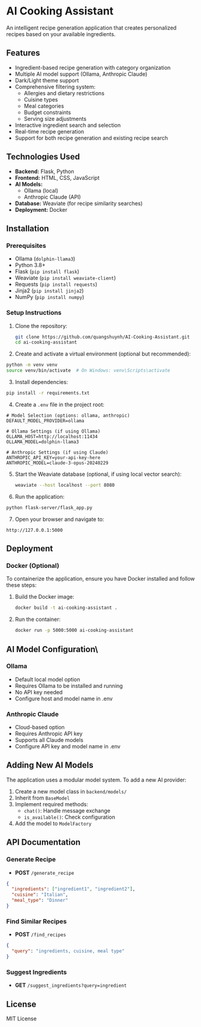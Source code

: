 # AI Cooking Assistant

An intelligent recipe generation application that creates personalized recipes based on your available ingredients.

## Features
- Ingredient-based recipe generation with category organization
- Multiple AI model support (Ollama, Anthropic Claude)
- Dark/Light theme support
- Comprehensive filtering system:
  - Allergies and dietary restrictions
  - Cuisine types
  - Meal categories
  - Budget constraints
  - Serving size adjustments
- Interactive ingredient search and selection
- Real-time recipe generation
- Support for both recipe generation and existing recipe search

## Technologies Used
- **Backend:** Flask, Python
- **Frontend:** HTML, CSS, JavaScript
- **AI Models:** 
  - Ollama (local)
  - Anthropic Claude (API)
- **Database:** Weaviate (for recipe similarity searches)
- **Deployment:** Docker

## Installation

### Prerequisites
- Ollama (`dolphin-llama3`)
- Python 3.8+
- Flask (`pip install flask`)
- Weaviate (`pip install weaviate-client`)
- Requests (`pip install requests`)
- Jinja2 (`pip install jinja2`)
- NumPy (`pip install numpy`)

### Setup Instructions
1. Clone the repository:
   ```sh
   git clone https://github.com/quangshuynh/AI-Cooking-Assistant.git
   cd ai-cooking-assistant
   ```
   
2. Create and activate a virtual environment (optional but recommended):
  ```bash
  python -m venv venv
  source venv/bin/activate  # On Windows: venv\Scripts\activate
  ```

3. Install dependencies:
  ```bash
  pip install -r requirements.txt
  ```

4. Create a `.env` file in the project root:
  ```env
  # Model Selection (options: ollama, anthropic)
  DEFAULT_MODEL_PROVIDER=ollama
  
  # Ollama Settings (if using Ollama)
  OLLAMA_HOST=http://localhost:11434
  OLLAMA_MODEL=dolphin-llama3
  
  # Anthropic Settings (if using Claude)
  ANTHROPIC_API_KEY=your-api-key-here
  ANTHROPIC_MODEL=claude-3-opus-20240229
  ```

5. Start the Weaviate database (optional, if using local vector search):
   ```sh
   weaviate --host localhost --port 8080
   ```

6. Run the application:
  ```bash
  python flask-server/flask_app.py
  ```

7. Open your browser and navigate to:
  ```
  http://127.0.0.1:5000
  ```

## Deployment
### Docker (Optional)
To containerize the application, ensure you have Docker installed and follow these steps:
1. Build the Docker image:
   ```sh
   docker build -t ai-cooking-assistant .
   ```
2. Run the container:
   ```sh
   docker run -p 5000:5000 ai-cooking-assistant
   ```

## AI Model Configuration\
### Ollama
- Default local model option
- Requires Ollama to be installed and running
- No API key needed
- Configure host and model name in .env

### Anthropic Claude
- Cloud-based option
- Requires Anthropic API key
- Supports all Claude models
- Configure API key and model name in .env

## Adding New AI Models

The application uses a modular model system. To add a new AI provider:

1. Create a new model class in `backend/models/`
2. Inherit from `BaseModel`
3. Implement required methods:
   - `chat()`: Handle message exchange
   - `is_available()`: Check configuration
4. Add the model to `ModelFactory`

## API Documentation

### Generate Recipe
- **POST** `/generate_recipe`
```json
{
  "ingredients": ["ingredient1", "ingredient2"],
  "cuisine": "Italian",
  "meal_type": "Dinner"
}
```

### Find Similar Recipes
- **POST** `/find_recipes`
```json
{
  "query": "ingredients, cuisine, meal type"
}
```

### Suggest Ingredients
- **GET** `/suggest_ingredients?query=ingredient`

## License

MIT License
